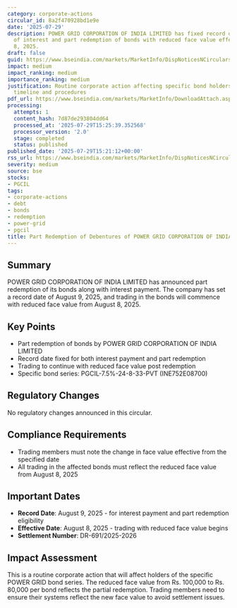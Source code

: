 ```yaml
---
category: corporate-actions
circular_id: 8a2f470928bd1e9e
date: '2025-07-29'
description: POWER GRID CORPORATION OF INDIA LIMITED has fixed record date for payment
  of interest and part redemption of bonds with reduced face value effective August
  8, 2025.
draft: false
guid: https://www.bseindia.com/markets/MarketInfo/DispNoticesNCirculars.aspx?Noticeid={0597424D-9D98-47B1-9790-1807A46B5B71}&noticeno=20250729-65&dt=07/29/2025&icount=65&totcount=66&flag=0
impact: medium
impact_ranking: medium
importance_ranking: medium
justification: Routine corporate action affecting specific bond holders with clear
  timeline and procedures
pdf_url: https://www.bseindia.com/markets/MarketInfo/DownloadAttach.aspx?id=20250729-65&attachedId=
processing:
  attempts: 1
  content_hash: 7d87de293804dd64
  processed_at: '2025-07-29T15:25:39.352568'
  processor_version: '2.0'
  stage: completed
  status: published
published_date: '2025-07-29T15:21:12+00:00'
rss_url: https://www.bseindia.com/markets/MarketInfo/DispNoticesNCirculars.aspx?Noticeid={0597424D-9D98-47B1-9790-1807A46B5B71}&noticeno=20250729-65&dt=07/29/2025&icount=65&totcount=66&flag=0
severity: medium
source: bse
stocks:
- PGCIL
tags:
- corporate-actions
- debt
- bonds
- redemption
- power-grid
- pgcil
title: Part Redemption of Debentures of POWER GRID CORPORATION OF INDIA LIMITED
---
```


## Summary

POWER GRID CORPORATION OF INDIA LIMITED has announced part redemption of its bonds along with interest payment. The company has set a record date of August 9, 2025, and trading in the bonds will commence with reduced face value from August 8, 2025.

## Key Points

- Part redemption of bonds by POWER GRID CORPORATION OF INDIA LIMITED
- Record date fixed for both interest payment and part redemption
- Trading to continue with reduced face value post redemption
- Specific bond series: PGCIL-7.5%-24-8-33-PVT (INE752E08700)

## Regulatory Changes

No regulatory changes announced in this circular.

## Compliance Requirements

- Trading members must note the change in face value effective from the specified date
- All trading in the affected bonds must reflect the reduced face value from August 8, 2025

## Important Dates

- **Record Date**: August 9, 2025 - for interest payment and part redemption eligibility
- **Effective Date**: August 8, 2025 - trading with reduced face value begins
- **Settlement Number**: DR-691/2025-2026

## Impact Assessment

This is a routine corporate action that will affect holders of the specific POWER GRID bond series. The reduced face value from Rs. 100,000 to Rs. 80,000 per bond reflects the partial redemption. Trading members need to ensure their systems reflect the new face value to avoid settlement issues.